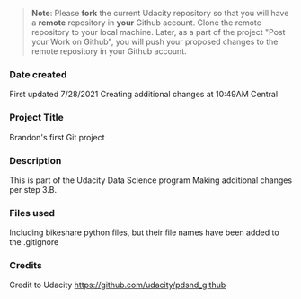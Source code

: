 >**Note**: Please **fork** the current Udacity repository so that you will have a **remote** repository in **your** Github account. Clone the remote repository to your local machine. Later, as a part of the project "Post your Work on Github", you will push your proposed changes to the remote repository in your Github account.

### Date created
First updated 7/28/2021
Creating additional changes at 10:49AM Central

### Project Title
Brandon's first Git project


### Description
This is part of the Udacity Data Science program
Making additional changes per step 3.B.

### Files used
Including bikeshare python files, but their file names have been added to the .gitignore

### Credits
Credit to Udacity
https://github.com/udacity/pdsnd_github

